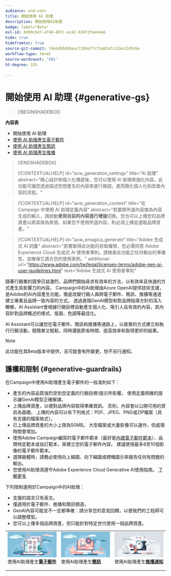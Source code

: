 ```yaml
---
audience: end-user
title: 開始使用 AI 助理
description: 開始使用AI助理
badge: label="Beta"
exl-id: 0d00cb47-e740-407c-ac42-824f2fee44a6
hide: true
hidefromtoc: true
source-git-commit: 7de6d85036eac7289e7fcf3a82a7c11be12d9c6e
workflow-type: tm+mt
source-wordcount: '581'
ht-degree: 32%

---
```


# 開始使用 AI 助理 {#generative-gs}

>[!BEGINSHADEBOX]

**內容表**

* 開始使用 AI 助理
* [使用 AI 助理產生電子郵件](generative-content.md)
* [使用 AI 助理產生簡訊](generative-sms.md)
* [使用 AI 助理產生推播](generative-push.md)

>[!ENDSHADEBOX]

>[!CONTEXTUALHELP]
>id="acw_generation_settings"
>title="AI 助理"
>abstract="精心設計和個人化傳遞後，您可以使用 AI 助理來強化內容。此功能可讓您透過描述您想產生的內容來進行微調，進而簡化個人化和改善內容的流程。"


>[!CONTEXTUALHELP]
>id="acw_generation_context"
>title="在 Campaign 中使用 AI 助理定義內容"
>abstract="若要將所選內容做為內容生成的輸入，請啟動&#x200B;**使用目前的內容進行增強**&#x200B;切換。您也可以上傳您的品牌資產以將其做為來源。如果您不使用所選內容，則必須上傳並選取品牌資產。"


>[!CONTEXTUALHELP]
>id="acw_emagica_generate"
>title="Adobe 生成式 AI 詞彙"
>abstract="若要取得此功能的存取權限，您必需同意 Adobe Experience Cloud 生成式 AI 使用者準則。請檢查此功能之任何輸出的準確性，並確保它適合您的使用案例。"
>additional-url="https://www.adobe.com/tw/legal/licenses-terms/adobe-gen-ai-user-guidelines.html" text="Adobe 生成式 AI 使用者準則"

隨著行銷業的競爭日益激烈，品牌們開始尋求有效率的方法，以有效率且快速的方式產生具影響力的內容。 Campaign中的AI助理由Azure OpenAI提供技術支援，是Adobe的AI內容產生功能，徹底改變行銷人員跨電子郵件、簡訊、推播等通道建立專業且品牌一致內容的方式。 透過進階GenAI模型和對品牌指導方針的深入瞭解，AI Assistant會根據行銷目標自動產生個人化、吸引人且有效的內容，其內容針對品牌概述的樣式、版面、色調等最佳化。

AI Assistant可以讓您在電子郵件、簡訊和推播等通路上，以直覺的方式建立和執行行銷活動，既簡單又輕鬆，同時還能節省時間、提高效率和取得更好的結果。

>[!NOTE]
>
>此功能在其Beta版本中提供，且可能會有所變更，恕不另行通知。

## 護欄和限制 {#generative-guardrails}

在Campaign中使用AI助理產生電子郵件的一般准則如下：

* 產生的內容品質強烈受到您定義的行銷目標/提示所影響。 使用定義明確的提示讓GenAI模型正確解譯。 
* 上傳品牌資產，以便對品牌內容取得準確資訊。 否則，內容會以公開可用的資訊為基礎。 上傳的內容可以有下列格式：PDF、JPEG、PNG或ZIP檔案（具有支援的檔案格式）。
* 已上傳品牌資產的大小上限為50MB。 大型檔案或大量影像可以運作，但處理時間會增加。
* 使用Adobe Campaign編寫的電子郵件範本（最好是[內建電子郵件範本](../email/create-email-templates.md)）、品牌特定範本或自訂範本，來建立您的電子郵件內容。 建議使用最多8至10個影像的電子郵件範本。
* 選擇變體時，請務必使用向上縮圖、向下縮圖或標幟圖示來報告任何有問題的輸出。
* 您使用AI助理須遵守Adobe Experience Cloud Generative AI使用指南。 [了解更多](https://www.adobe.com/tw/legal/licenses-terms/adobe-gen-ai-user-guidelines.html)

下列限制適用於Campaign中的AI助理：

* 支援的語言只有英文。
* 僅適用於電子郵件、推播和簡訊頻道。
* GenAI內容可能並不一定都準確：請分享您的意見回饋，以便我們的工程師可以調整模型。
* 您可以上傳多個品牌資產，但只能針對特定世代使用一個品牌資產。

<table style="table-layout:fixed"><tr style="border: 0;">
<td>
<a href="generative-content.md">
<img alt="電子郵件產生" src="assets/do-not-localize/text-genai.jpeg">
</a>
<div>
使用AI助理產生<a href="generative-content.md"><strong>電子郵件</strong></a>
</div>
<p>
</td>
<td>
<a href="generative-sms.md">
<img alt="簡訊產生" src="assets/do-not-localize/image-genai.jpeg">
</a>
<div>使用AI助理產生<a href="generative-sms.md"><strong>簡訊</strong>
</div>
<p>
</td>
<td>
<a href="generative-push.md">
<img alt="推播產生" src="assets/do-not-localize/email-genai.jpeg">
</a>
<div>
使用AI助理產生<a href="generative-push.md"><strong>推播通知</strong></a>
</div>
<p></td>
</tr></table>
